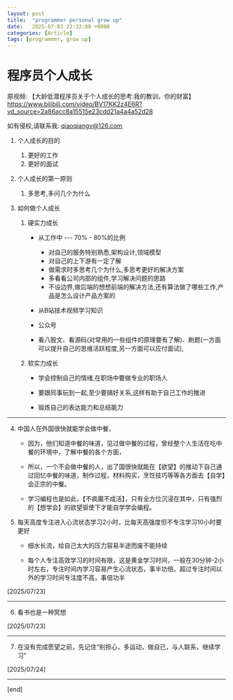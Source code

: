 ```yaml
---
layout: post
title:  "programmer personal grow up"
date:   2025-07-03 22:32:00 +0800
categories: [Article]
tags: [programmer, grow up]
---
```

# 程序员个人成长

原视频: 【大龄低潜程序员关于个人成长的思考:我的教训，你的财富】
<https://www.bilibili.com/video/BV17KK2z4E6R?vd_source=2a86acc8a15515e23cdd21a4a4a52d28>

如有侵权,请联系我: qiaoqiangv@126.com

1. 个人成长的目的

   1. 更好的工作
   2. 更好的面试

2. 个人成长的第一原则

   1. 多思考,多问几个为什么

3. 如何做个人成长

   1. 硬实力成长

      - 从工作中 --- 70% - 80%的比例
        - 对自己的服务特别熟悉,架构设计,领域模型
        - 对自己的上下游有一定了解
        - 做需求时多思考几个为什么,多思考更好的解决方案
        - 多看看公司内部的组件,学习解决问题的思路
        - 不设边界,做后端的想想前端的解决方法,还有算法做了哪些工作,产品是怎么设计产品方案的

      - 从B站技术视频学习知识

      - 公众号

      - 看八股文、看源码(对常用的一些组件的原理要有了解)、刷题(一方面可以提升自己的思维活跃程度,另一方面可以应付面试),

   2. 软实力成长

      - 学会控制自己的情绪,在职场中要做专业的职场人

      - 要跟同事玩到一起,至少要搞好关系,这样有助于自己工作的推进

      - 锻炼自己的表达能力和总结能力

--------------------------------------------

4. 中国人在外国很快就能学会做中餐，

      - 因为，他们知道中餐的味道，见过做中餐的过程，曾经整个人生活在吃中餐的环境中，了解中餐的各个方面，

      - 所以，一个不会做中餐的人，出了国很快就能在【欲望】的推动下自己通过回忆中餐的味道，制作过程，材料购买，烹饪技巧等等各方面去【自学】会正宗的中餐。

      - 学习编程也是如此，【不疯魔不成活】，只有全方位沉浸在其中，只有强烈的【想学会】的欲望驱使下才能自学学会编程。

5. 每天高度专注进入心流状态学习2小时，比每天高强度但不专注学习10小时要更好

      - 细水长流，给自己太大的压力容易半途而废不能持续

      - 每个人专注高效学习的时间有限，这是黄金学习时间，一般在30分钟-2小时左右，专注时间内学习容易产生心流状态，事半功倍。超过专注时间以外的学习时间专注度不高，事倍功半

[2025/07/23]

--------------------------------------------

6. 看书也是一种冥想

[2025/07/23]

--------------------------------------------

7. 在没有完成愿望之前，先记住“别担心，多运动，做自己，与人联系，继续学习”

[2025/07/24]

--------------------------------------------

[end]
